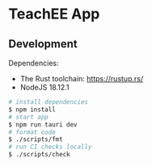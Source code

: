 # TeachEE App

## Development

Dependencies:

- The Rust toolchain: https://rustup.rs/
- NodeJS 18.12.1

```sh
# install dependencies
$ npm install
# start app
$ npm run tauri dev
# format code
$ ./scripts/fmt
# run CI checks locally
$ ./scripts/check
```
